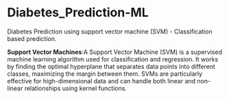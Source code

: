 # Diabetes_Prediction-ML
Diabetes Prediction using support vector machine (SVM) - Classification based prediction.

**Support Vector Machines**:A Support Vector Machine (SVM) is a supervised machine learning algorithm used for classification and regression. It works by finding the optimal hyperplane that separates data points into different classes, maximizing the margin between them. SVMs are particularly effective for high-dimensional data and can handle both linear and non-linear relationships using kernel functions.
